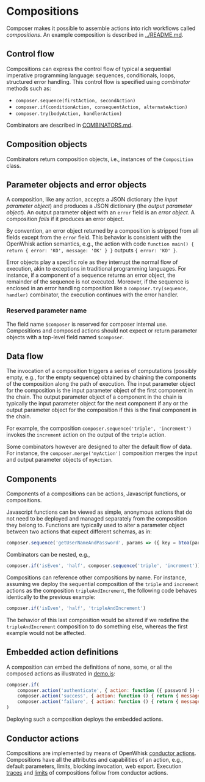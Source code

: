 <!--
#
# Licensed to the Apache Software Foundation (ASF) under one or more
# contributor license agreements.  See the NOTICE file distributed with
# this work for additional information regarding copyright ownership.
# The ASF licenses this file to You under the Apache License, Version 2.0
# (the "License"); you may not use this file except in compliance with
# the License.  You may obtain a copy of the License at
#
#     http://www.apache.org/licenses/LICENSE-2.0
#
# Unless required by applicable law or agreed to in writing, software
# distributed under the License is distributed on an "AS IS" BASIS,
# WITHOUT WARRANTIES OR CONDITIONS OF ANY KIND, either express or implied.
# See the License for the specific language governing permissions and
# limitations under the License.
#
-->

# Compositions

Composer makes it possible to assemble actions into rich workflows called
_compositions_. An example composition is described in
[../README.md](../README.md).

## Control flow

Compositions can express the control flow of typical a sequential imperative
programming language: sequences, conditionals, loops, structured error handling.
This control flow is specified using _combinator_ methods such as:
- `composer.sequence(firstAction, secondAction)`
- `composer.if(conditionAction, consequentAction, alternateAction)`
- `composer.try(bodyAction, handlerAction)`

Combinators are described in [COMBINATORS.md](COMBINATORS.md).

## Composition objects

Combinators return composition objects, i.e., instances of the `Composition`
class.

## Parameter objects and error objects

A composition, like any action, accepts a JSON dictionary (the _input parameter
object_) and produces a JSON dictionary (the _output parameter object_). An
output parameter object with an `error` field is an _error object_. A
composition _fails_ if it produces an error object.

By convention, an error object returned by a composition is stripped from all
fields except from the `error` field. This behavior is consistent with the
OpenWhisk action semantics, e.g., the action with code `function main() { return
{ error: 'KO', message: 'OK' } }` outputs `{ error: 'KO' }`.

Error objects play a specific role as they interrupt the normal flow of
execution, akin to exceptions in traditional programming languages. For
instance, if a component of a sequence returns an error object, the remainder of
the sequence is not executed. Moreover, if the sequence is enclosed in an error
handling composition like a `composer.try(sequence, handler)` combinator, the
execution continues with the error handler.

### Reserved parameter name

The field name `$composer` is reserved for composer internal use. Compositions
and composed actions should not expect or return parameter objects with a
top-level field named `$composer`.

## Data flow

The invocation of a composition triggers a series of computations (possibly
empty, e.g., for the empty sequence) obtained by chaining the components of the
composition along the path of execution. The input parameter object for the
composition is the input parameter object of the first component in the chain.
The output parameter object of a component in the chain is typically the input
parameter object for the next component if any or the output parameter object
for the composition if this is the final component in the chain.

For example, the composition `composer.sequence('triple', 'increment')` invokes
the `increment` action on the output of the `triple` action.

Some combinators however are designed to alter the default flow of data. For
instance, the `composer.merge('myAction')` composition merges the input and
output parameter objects of `myAction`.

## Components

Components of a compositions can be actions, Javascript functions, or
compositions.

Javascript functions can be viewed as simple, anonymous actions that do not need
to be deployed and managed separately from the composition they belong to.
Functions are typically used to alter a parameter object between two actions
that expect different schemas, as in:
```javascript
composer.sequence('getUserNameAndPassword', params => ({ key = btoa(params.user + ':' + params.password) }), 'authenticate')
```
Combinators can be nested, e.g.,
```javascript
composer.if('isEven', 'half', composer.sequence('triple', 'increment'))
```
Compositions can reference other compositions by name. For instance, assuming we
deploy the sequential composition of the `triple` and `increment` actions as the
composition `tripleAndIncrement`, the following code behaves identically to the
previous example:
```javascript
composer.if('isEven', 'half', 'tripleAndIncrement')
```
The behavior of this last composition would be altered if we redefine the
`tripleAndIncrement` composition to do something else, whereas the first example
would not be affected.

## Embedded action definitions

A composition can embed the definitions of none, some, or all the composed
actions as illustrated in [demo.js](../samples/demo.js):
```javascript
composer.if(
    composer.action('authenticate', { action: function ({ password }) { return { value: password === 'abc123' } } }),
    composer.action('success', { action: function () { return { message: 'success' } } }),
    composer.action('failure', { action: function () { return { message: 'failure' } } }))
)
```
Deploying such a composition deploys the embedded actions.

## Conductor actions

Compositions are implemented by means of OpenWhisk [conductor
actions](https://github.com/apache/incubator-openwhisk/blob/master/docs/conductors.md).
Compositions have all the attributes and capabilities of an action, e.g.,
default parameters, limits, blocking invocation, web export. Execution
[traces](https://github.com/apache/incubator-openwhisk/blob/master/docs/conductors.md#activations)
and
[limits](https://github.com/apache/incubator-openwhisk/blob/master/docs/conductors.md#limits)
of compositions follow from conductor actions.

